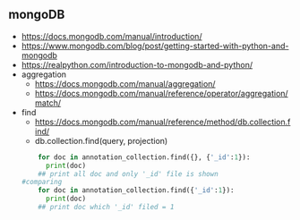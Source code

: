 mongoDB
---
+ https://docs.mongodb.com/manual/introduction/
+ https://www.mongodb.com/blog/post/getting-started-with-python-and-mongodb
+ https://realpython.com/introduction-to-mongodb-and-python/
+ aggregation
  - https://docs.mongodb.com/manual/aggregation/
  - https://docs.mongodb.com/manual/reference/operator/aggregation/match/
+ find
  - https://docs.mongodb.com/manual/reference/method/db.collection.find/
  - db.collection.find(query, projection)
  ```python
      for doc in annotation_collection.find({}, {'_id':1}):
        print(doc)
      ## print all doc and only '_id' file is shown
  #comparing
      for doc in annotation_collection.find({'_id':1}):
        print(doc)
      ## print doc which '_id' filed = 1
  ```
